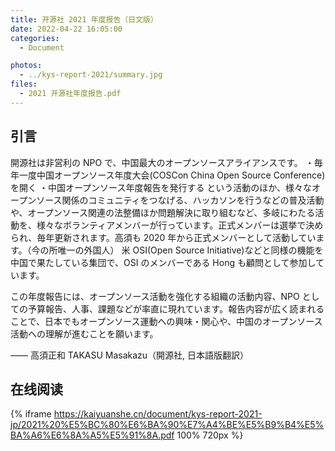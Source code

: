 ```yaml
---
title: 开源社 2021 年度报告（日文版）
date: 2022-04-22 16:05:00
categories:
  - Document

photos:
  - ../kys-report-2021/summary.jpg
files:
  - 2021 开源社年度报告.pdf
---
```


## 引言

開源社は非営利の NPO で、中国最大のオープンソースアライアンスです。
・毎年一度中国オープンソース年度大会(COSCon China Open Source Conference)を開く
・中国オープンソース年度報告を発行する
という活動のほか、様々なオープンソース関係のコミュニティをつなげる、ハッカソンを行うなどの普及活動や、オープンソース関連の法整備ほか問題解決に取り組むなど、多岐にわたる活動を、様々なボランティアメンバーが行っています。正式メンバーは選挙で決められ、毎年更新されます。高須も 2020 年から正式メンバーとして活動しています。（今の所唯一の外国人）
米 OSI(Open Source Initiative)などと同様の機能を中国で果たしている集団で、OSI のメンバーである Hong も顧問として参加しています。

この年度報告には、オープンソース活動を強化する組織の活動内容、NPO としての予算報告、人事、課題などが率直に現れています。報告内容が広く読まれることで、日本でもオープンソース運動への興味・関心や、中国のオープンソース活動への理解が進むことを願います。

—— 高須正和 TAKASU Masakazu（開源社, 日本語版翻訳）

## 在线阅读

{% iframe https://kaiyuanshe.cn/document/kys-report-2021-jp/2021%20%E5%BC%80%E6%BA%90%E7%A4%BE%E5%B9%B4%E5%BA%A6%E6%8A%A5%E5%91%8A.pdf 100% 720px %}
